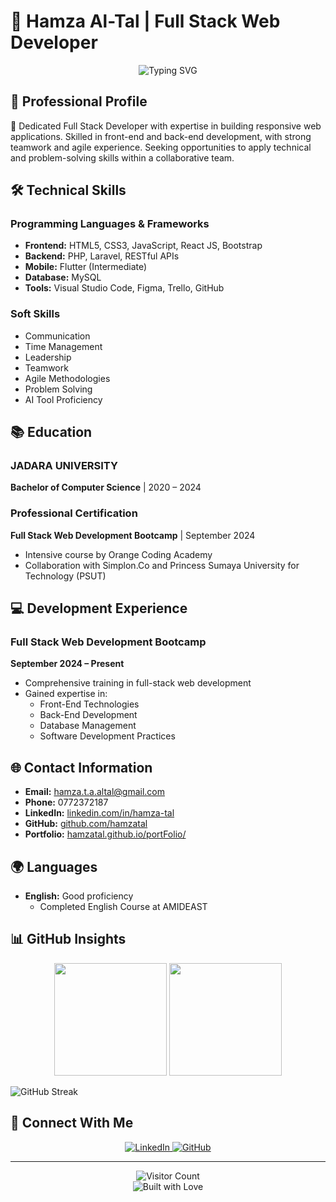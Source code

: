 # 👋 Hamza Al-Tal | Full Stack Web Developer

<div align="center">
  <img src="https://readme-typing-svg.demolab.com?font=Fira+Code&pause=1000&color=00F7F7&center=true&width=800&lines=🚀+Full+Stack+Web+Developer;🔧+PHP+%7C+Laravel+%7C+JavaScript+Specialist;✨+Passionate+About+Innovative+Solutions" alt="Typing SVG" />
</div>

## 📌 Professional Profile

🚀 Dedicated Full Stack Developer with expertise in building responsive web applications. Skilled in front-end and back-end development, with strong teamwork and agile experience. Seeking opportunities to apply technical and problem-solving skills within a collaborative team.

## 🛠 Technical Skills

### Programming Languages & Frameworks
- **Frontend:** HTML5, CSS3, JavaScript, React JS, Bootstrap
- **Backend:** PHP, Laravel, RESTful APIs
- **Mobile:** Flutter (Intermediate)
- **Database:** MySQL
- **Tools:** Visual Studio Code, Figma, Trello, GitHub

### Soft Skills
- Communication
- Time Management
- Leadership
- Teamwork
- Agile Methodologies
- Problem Solving
- AI Tool Proficiency

## 📚 Education

### JADARA UNIVERSITY
**Bachelor of Computer Science** | 2020 – 2024

### Professional Certification
**Full Stack Web Development Bootcamp** | September 2024
- Intensive course by Orange Coding Academy
- Collaboration with Simplon.Co and Princess Sumaya University for Technology (PSUT)

## 💻 Development Experience

### Full Stack Web Development Bootcamp
**September 2024 – Present**
- Comprehensive training in full-stack web development
- Gained expertise in:
  - Front-End Technologies
  - Back-End Development
  - Database Management
  - Software Development Practices

## 🌐 Contact Information
- **Email:** hamza.t.a.altal@gmail.com
- **Phone:** 0772372187
- **LinkedIn:** [linkedin.com/in/hamza-tal](https://linkedin.com/in/hamza-tal/)
- **GitHub:** [github.com/hamzatal](https://github.com/hamzatal)
- **Portfolio:** [hamzatal.github.io/portFolio/](https://hamzatal.github.io/portFolio/)

## 🌍 Languages
- **English:** Good proficiency
  - Completed English Course at AMIDEAST

## 📊 GitHub Insights

<div align="center">
  <img height="180em" src="https://github-readme-stats.vercel.app/api?username=hamzatal&show_icons=true&theme=tokyonight&include_all_commits=true&count_private=true"/>
  <img height="180em" src="https://github-readme-stats.vercel.app/api/top-langs/?username=hamzatal&layout=compact&langs_count=7&theme=tokyonight"/>
</div>

![GitHub Streak](https://github-readme-streak-stats.herokuapp.com/?user=hamzatal&theme=tokyonight)

## 🔗 Connect With Me

<div align="center">
  <a href="https://linkedin.com/in/hamza-tal/" target="_blank">
    <img alt="LinkedIn" src="https://img.shields.io/badge/LinkedIn-0077B5?style=for-the-badge&logo=linkedin&logoColor=white"/>
  </a>
  <a href="https://github.com/hamzatal" target="_blank">
    <img alt="GitHub" src="https://img.shields.io/badge/GitHub-100000?style=for-the-badge&logo=github&logoColor=white"/>
  </a>
</div>

---

<div align="center">
  <img src="https://visitcount.itsvg.in/api?id=hamzatal&icon=5&color=6" alt="Visitor Count"/>
  <br>
  <img src="https://forthebadge.com/images/badges/built-with-love.svg" alt="Built with Love"/>
</div>
